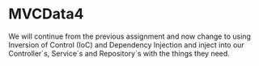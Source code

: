 # MVCData4
We will continue from the previous assignment and now change to using Inversion of Control 
(IoC) and Dependency Injection and inject into our Controller´s, Service´s and Repository´s with 
the things they need.

